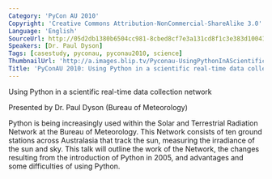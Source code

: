 ```yaml
---
Category: 'PyCon AU 2010'
Copyright: 'Creative Commons Attribution-NonCommercial-ShareAlike 3.0'
Language: 'English'
SourceUrl: http://05d2db1380b6504cc981-8cbed8cf7e3a131cd8f1c3e383d10041.r93.cf2.rackcdn.com/pycon-au-2010/463_pyconau-2010-using-python-in-a-scientific-real-time-data-collection-network.flv
Speakers: [Dr. Paul Dyson]
Tags: [casestudy, pyconau, pyconau2010, science]
ThumbnailUrl: 'http://a.images.blip.tv/Pyconau-UsingPythonInAScientificRealtimeDataCollectionNetwork865.png'
Title: 'PyConAU 2010: Using Python in a scientific real-time data collection network'
---
```

Using Python in a scientific real-time data collection network

Presented by Dr. Paul Dyson (Bureau of Meteorology)

Python is being increasingly used within the Solar and Terrestrial Radiation
Network at the Bureau of Meteorology. This Network consists of ten ground
stations across Australasia that track the sun, measuring the irradiance of
the sun and sky. This talk will outline the work of the Network, the changes
resulting from the introduction of Python in 2005, and advantages and some
difficulties of using Python.

